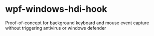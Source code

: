 # wpf-windows-hdi-hook
Proof-of-concept for background keyboard and mouse event capture without triggering antivirus or windows defender
